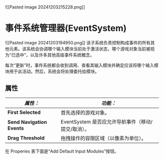 ![[Pasted image 20241203215228.png]]
# 事件系统管理器(EventSystem)
![[Pasted image 20241203194950.png]]
该子系统负责控制构成事件的所有其他元素。该系统会协调哪个输入模块当前处于激活状态，哪个游戏对象当前被视为“已选中”，以及许多其他高级事件系统概念。

每次“更新”时，事件系统都会收到调用、查看其输入模块并确定应该将哪个输入模块用于此活动。然后，系统会将处理委托给模块。

## 属性

| **_属性：_**                  | **_功能：_**                        |
| -------------------------- | -------------------------------- |
| **First Selected**         | 首先选择的游戏对象。                       |
| **Send Navigation Events** | EventSystem 是否应允许导航事件（移动/提交/取消）。 |
| **Drag Threshold**         | 拖拽操作的容限区域（以像素为单位）。               |

在 Properies 表下面是“Add Default Input Modules”按钮。
